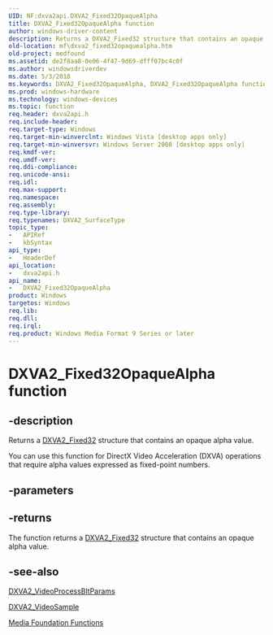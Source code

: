 ```yaml
---
UID: NF:dxva2api.DXVA2_Fixed32OpaqueAlpha
title: DXVA2_Fixed32OpaqueAlpha function
author: windows-driver-content
description: Returns a DXVA2_Fixed32 structure that contains an opaque alpha value.
old-location: mf\dxva2_fixed32opaquealpha.htm
old-project: medfound
ms.assetid: de2f8aa8-0e06-4f47-9d69-dfff07bc4c0f
ms.author: windowsdriverdev
ms.date: 5/3/2018
ms.keywords: DXVA2_Fixed32OpaqueAlpha, DXVA2_Fixed32OpaqueAlpha function [Media Foundation], de2f8aa8-0e06-4f47-9d69-dfff07bc4c0f, dxva2api/DXVA2_Fixed32OpaqueAlpha, mf.dxva2_fixed32opaquealpha
ms.prod: windows-hardware
ms.technology: windows-devices
ms.topic: function
req.header: dxva2api.h
req.include-header: 
req.target-type: Windows
req.target-min-winverclnt: Windows Vista [desktop apps only]
req.target-min-winversvr: Windows Server 2008 [desktop apps only]
req.kmdf-ver: 
req.umdf-ver: 
req.ddi-compliance: 
req.unicode-ansi: 
req.idl: 
req.max-support: 
req.namespace: 
req.assembly: 
req.type-library: 
req.typenames: DXVA2_SurfaceType
topic_type:
-	APIRef
-	kbSyntax
api_type:
-	HeaderDef
api_location:
-	dxva2api.h
api_name:
-	DXVA2_Fixed32OpaqueAlpha
product: Windows
targetos: Windows
req.lib: 
req.dll: 
req.irql: 
req.product: Windows Media Format 9 Series or later
---
```


# DXVA2_Fixed32OpaqueAlpha function


## -description


Returns a <a href="https://msdn.microsoft.com/5f8f4515-1cf4-4060-813b-c746649c5c40">DXVA2_Fixed32</a> structure that contains an opaque alpha value.

You can use this function for DirectX Video Acceleration (DXVA) operations that require alpha values expressed as fixed-point numbers.


## -parameters






## -returns



The function returns a <a href="https://msdn.microsoft.com/5f8f4515-1cf4-4060-813b-c746649c5c40">DXVA2_Fixed32</a> structure that contains an opaque alpha value.




## -see-also




<a href="https://msdn.microsoft.com/6929fa8b-3cab-4d4e-ab2a-a3059b00905f">DXVA2_VideoProcessBltParams</a>



<a href="https://msdn.microsoft.com/040ade10-8573-4375-829d-938efa750a12">DXVA2_VideoSample</a>



<a href="https://msdn.microsoft.com/3018ffa7-e709-45b0-8b2b-7640d5633378">Media Foundation Functions</a>
 

 

